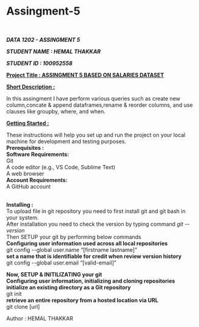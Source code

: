 # Assingment-5

<br>

<b><i>DATA 1202 - ASSINGMENT 5</i></b><br>

<b><i>STUDENT NAME : HEMAL THAKKAR</i></b><br>

<b><i>STUDENT ID : 100952558</i></b><br>

<b><u>Project Title : ASSINGMENT 5 BASED ON SALARIES DATASET</u></b><br>

<b><u>Short Description : </u></b><br>

In this assingment I have perform various queries such as create new column,concate & append dataframes,rename & reorder columns, and use clauses like groupby, where, and when.<br>

<b><u>Getting Started : </u></b><br>

These instructions will help you set up and run the project on your local machine for development and testing purposes.
<br>
<b>
Prerequisites :<br>
    Software Requirements:</b><br>
        Git<br>
        A code editor (e.g., VS Code, Sublime Text)<br>
        A web browser<br>
   <b> Account Requirements:</b><br>
        A GitHub account
        
<br>
<b>
Installing :<br></b>
To upload file in git repository you need to first install git and git bash in your system.<br>
After installation you need to check the version by typing command <i>git --version</i><br>
Then SETUP your git by performing below commands<br>
<b>Configuring user information used across all local repositories</b><br>
git config --global user.name “[firstname lastname]”<br>
<b>set a name that is identifiable for credit when review version history</b><br>
git config --global user.email “[valid-email]”<br>

<b>Now, SETUP & INITILIZATING your git</b><br>
<b>Configuring user information, initializing and cloning repositories</b><br>
<b>initialize an existing directory as a Git repository</b><br>
git init<br>
<b>retrieve an entire repository from a hosted location via URL</b></br>
git clone [url]<br>


Author : HEMAL THAKKAR